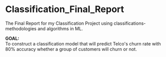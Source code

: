 # Classification_Final_Report
The Final Report for my Classification Project using classifications-methodologies and algorithms in ML.

<b>GOAL:</b><br>
 To construct a classification model that will predict Telco's churn rate with 80% accuracy whether a group of customers will churn or not.
